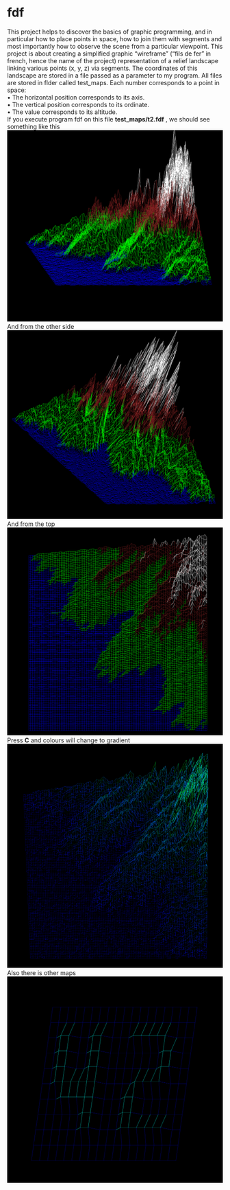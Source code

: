 # fdf
This project helps to discover the basics of graphic programming, and in particular how to place points in space,
how to join them with segments and most importantly how to observe the scene from a particular viewpoint.
This project is about creating a simplified graphic “wireframe” (“fils de fer” in french, hence the name of the project) representation of a relief landscape linking various points (x, y, z) via segments.
The coordinates of this landscape are stored in a file passed as a parameter to my program.
All files are stored in flder called test_maps.
Each number corresponds to a point in space:<br/>
• The horizontal position corresponds to its axis.<br/>
• The vertical position corresponds to its ordinate.<br/>
• The value corresponds to its altitude.<br/>
If you execute program fdf on this file **test_maps/t2.fdf** , we should see something like this
![pic1](https://github.com/elopukh/fdf/blob/master/pics/2.png)<br/>
And from the other side
![pic2](https://github.com/elopukh/fdf/blob/master/pics/3.png)<br/>
And from the top 
![pic3](https://github.com/elopukh/fdf/blob/master/pics/4.png)<br/>
Press **C** and colours will change to gradient<br/>
![pic4](https://github.com/elopukh/fdf/blob/master/pics/5.png)<br/>
Also there is other maps<br/>
![pic5](https://github.com/elopukh/fdf/blob/master/pics/1.png)
